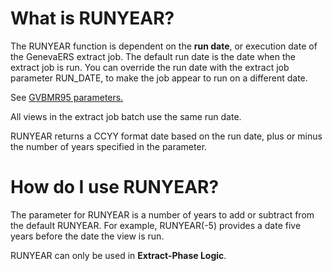 
# What is RUNYEAR?

The RUNYEAR function is dependent on the **run date**, or execution date of the GenevaERS extract job. The default run date is the date when the extract job is run. You can override the run date with the extract job parameter RUN_DATE, to make the job appear to run on a different date.

See [GVBMR95 parameters.](../../GVBMR95_Parameter_File_Syntax.html)

All views in the extract job batch use the same run date.

RUNYEAR returns a CCYY format date based on the run date, plus or minus the number of years specified in the parameter. 

# How do I use RUNYEAR? 

The parameter for RUNYEAR is a number of years to add or subtract from the default RUNYEAR. For example, RUNYEAR\(-5\) provides a date five years before the date the view is run.

RUNYEAR can only be used in **Extract-Phase Logic**.
